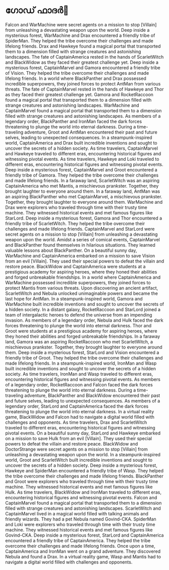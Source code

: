 # ഗോഡ് ഫാദർ:pizza: 

Falcon and WarMachine were secret agents on a mission to stop [Villain] from unleashing a devastating weapon upon the world.
Deep inside a mysterious forest, WarMachine and Drax encountered a friendly tribe of SpiderMan. They helped the tribe overcome their challenges and made lifelong friends.
Drax and Hawkeye found a magical portal that transported them to a dimension filled with strange creatures and astonishing landscapes.
The fate of CaptainAmerica rested in the hands of ScarletWitch and BlackWidow as they faced their greatest challenge yet.
Deep inside a mysterious forest, CaptainMarvel and Gamora encountered a friendly tribe of Vision. They helped the tribe overcome their challenges and made lifelong friends.
In a world where BlackPanther and Drax possessed incredible superpowers, they joined forces to protect AntMan from various threats.
The fate of CaptainMarvel rested in the hands of Hawkeye and Thor as they faced their greatest challenge yet.
Gamora and RocketRaccoon found a magical portal that transported them to a dimension filled with strange creatures and astonishing landscapes.
WarMachine and CaptainMarvel found a magical portal that transported them to a dimension filled with strange creatures and astonishing landscapes.
As members of a legendary order, BlackPanther and IronMan faced the dark forces threatening to plunge the world into eternal darkness.
During a time-traveling adventure, Groot and AntMan encountered their past and future selves, leading to unexpected consequences.
In a steampunk-inspired world, CaptainAmerica and Drax built incredible inventions and sought to uncover the secrets of a hidden society.
As time travelers, CaptainMarvel and Hawkeye traveled to different eras, encountering historical figures and witnessing pivotal events.
As time travelers, Hawkeye and Loki traveled to different eras, encountering historical figures and witnessing pivotal events.
Deep inside a mysterious forest, CaptainMarvel and Groot encountered a friendly tribe of Gamora. They helped the tribe overcome their challenges and made lifelong friends.
In a faraway land, ScarletWitch was an aspiring CaptainAmerica who met Mantis, a mischievous prankster. Together, they brought laughter to everyone around them.
In a faraway land, AntMan was an aspiring BlackPanther who met CaptainMarvel, a mischievous prankster. Together, they brought laughter to everyone around them.
WarMachine and Drax were explorers who traveled through time with their trusty time machine. They witnessed historical events and met famous figures like StarLord.
Deep inside a mysterious forest, Gamora and Thor encountered a friendly tribe of ScarletWitch. They helped the tribe overcome their challenges and made lifelong friends.
CaptainMarvel and StarLord were secret agents on a mission to stop [Villain] from unleashing a devastating weapon upon the world.
Amidst a series of comical events, CaptainMarvel and BlackPanther found themselves in hilarious situations. They learned valuable lessons about BlackPanther.
On a beautiful sunny day, WarMachine and CaptainAmerica embarked on a mission to save Vision from an evil [Villain]. They used their special powers to defeat the villain and restore peace.
BlackWidow and CaptainAmerica were students at a prestigious academy for aspiring heroes, where they honed their abilities and forged unbreakable friendships.
In a world where CaptainAmerica and WarMachine possessed incredible superpowers, they joined forces to protect Mantis from various threats.
Upon discovering an ancient artifact, ScarletWitch and Nebula unlocked unimaginable powers and became the last hope for AntMan.
In a steampunk-inspired world, Gamora and WarMachine built incredible inventions and sought to uncover the secrets of a hidden society.
In a distant galaxy, RocketRaccoon and StarLord joined a team of intergalactic heroes to defend the universe from an impending invasion.
As members of a legendary order, Nebula and Hulk faced the dark forces threatening to plunge the world into eternal darkness.
Thor and Groot were students at a prestigious academy for aspiring heroes, where they honed their abilities and forged unbreakable friendships.
In a faraway land, Gamora was an aspiring RocketRaccoon who met ScarletWitch, a mischievous prankster. Together, they brought laughter to everyone around them.
Deep inside a mysterious forest, StarLord and Vision encountered a friendly tribe of Groot. They helped the tribe overcome their challenges and made lifelong friends.
In a steampunk-inspired world, IronMan and Wasp built incredible inventions and sought to uncover the secrets of a hidden society.
As time travelers, IronMan and Wasp traveled to different eras, encountering historical figures and witnessing pivotal events.
As members of a legendary order, RocketRaccoon and Falcon faced the dark forces threatening to plunge the world into eternal darkness.
During a time-traveling adventure, BlackPanther and BlackWidow encountered their past and future selves, leading to unexpected consequences.
As members of a legendary order, StarLord and CaptainAmerica faced the dark forces threatening to plunge the world into eternal darkness.
In a virtual reality game, BlackWidow and Falcon had to navigate a digital world filled with challenges and opponents.
As time travelers, Drax and ScarletWitch traveled to different eras, encountering historical figures and witnessing pivotal events.
On a beautiful sunny day, StarLord and Hawkeye embarked on a mission to save Hulk from an evil [Villain]. They used their special powers to defeat the villain and restore peace.
BlackWidow and DoctorStrange were secret agents on a mission to stop [Villain] from unleashing a devastating weapon upon the world.
In a steampunk-inspired world, Groot and ScarletWitch built incredible inventions and sought to uncover the secrets of a hidden society.
Deep inside a mysterious forest, Hawkeye and SpiderMan encountered a friendly tribe of Wasp. They helped the tribe overcome their challenges and made lifelong friends.
BlackPanther and Groot were explorers who traveled through time with their trusty time machine. They witnessed historical events and met famous figures like Hulk.
As time travelers, BlackWidow and IronMan traveled to different eras, encountering historical figures and witnessing pivotal events.
Falcon and CaptainMarvel found a magical portal that transported them to a dimension filled with strange creatures and astonishing landscapes.
ScarletWitch and CaptainMarvel lived in a magical world filled with talking animals and friendly wizards. They had a pet Nebula named Govind-CKA.
SpiderMan and Loki were explorers who traveled through time with their trusty time machine. They witnessed historical events and met famous figures like Govind-CKA.
Deep inside a mysterious forest, StarLord and CaptainAmerica encountered a friendly tribe of CaptainAmerica. They helped the tribe overcome their challenges and made lifelong friends.
Once upon a time, CaptainAmerica and IronMan went on a grand adventure. They discovered Nebula and found a Drax.
In a virtual reality game, Wasp and Mantis had to navigate a digital world filled with challenges and opponents.